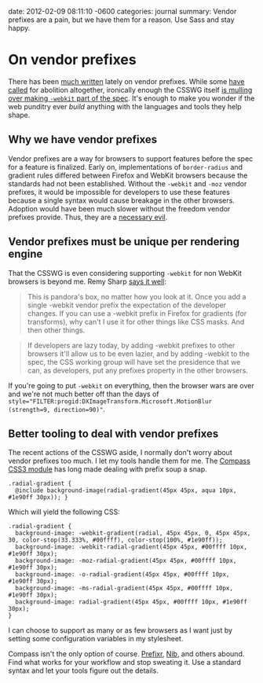 date: 2012-02-09 08:11:10 -0600
categories: journal
summary: Vendor prefixes are a pain, but we have them for a reason. Use Sass and stay happy.

# On vendor prefixes

There has been [much
written](http://remysharp.com/2012/02/09/vendor-prefixes-about-to-go-south/)
lately on vendor prefixes. While some [have
called](http://www.quirksmode.org/blog/archives/2010/03/css_vendor_pref.html)
for abolition altogether, ironically enough the CSSWG itself [is mulling
over making `-webkit` part of the
spec](http://lists.w3.org/Archives/Public/www-style/2012Feb/0313.html).
It's enough to make you wonder if the web punditry ever _build_ anything
with the languages and tools they help shape.

## Why we have vendor prefixes

Vendor prefixes are a way for browsers to support features before the
spec for a feature is finalized. Early on, implementations of `border-radius`
and gradient rules differed between Firefox and WebKit browsers because
the standards had not been established. Without the `-webkit` and `-moz`
vendor prefixes, it would be impossible for developers to use these
features because a single syntax would cause breakage in the other
browsers. Adoption would have been much slower without the freedom
vendor prefixes provide. Thus, they are a [necessary
evil](http://itpastorn.blogspot.com/2010/03/ppk-is-wrong-vendor-prefixes-are.html).

## Vendor prefixes must be unique per rendering engine

That the CSSWG is even considering supporting `-webkit` for non WebKit
browsers is beyond me. Remy Sharp [says it
well](http://remysharp.com/2012/02/09/vendor-prefixes-about-to-go-south/):

> This is pandora's box, no matter how you look at it. Once you add a
> single -webkit vendor prefix the expectation of the developer changes.
> If you can use a -webkit prefix in Firefox for gradients (for
> transforms), why can't I use it for other things like CSS masks. And
> then other things.

> If developers are lazy today, by adding -webkit prefixes to other
> browsers it'll allow us to be even lazier, and by adding -webkit to the
> spec, the CSS working group will have set the presidence that we can, as
> developers, put any prefixes property in the other browsers.

If you're going to put `-webkit` on everything, then the browser wars
are over and we're not much better off than the days of
`style="FILTER:progid:DXImageTransform.Microsoft.MotionBlur
(strength=9, direction=90)"`.

## Better tooling to deal with vendor prefixes

The recent actions of the CSSWG aside, I normally don't worry about
vendor prefixes too much. I let my tools handle them for me. The
[Compass CSS3 module](http://compass-style.org/reference/compass/css3/)
has long made dealing with prefix soup a snap.

    .radial-gradient {
      @include background-image(radial-gradient(45px 45px, aqua 10px, #1e90ff 30px)); }

Which will yield the following CSS:

    .radial-gradient {
      background-image: -webkit-gradient(radial, 45px 45px, 0, 45px 45px, 30, color-stop(33.333%, #00ffff), color-stop(100%, #1e90ff));
      background-image: -webkit-radial-gradient(45px 45px, #00ffff 10px, #1e90ff 30px);
      background-image: -moz-radial-gradient(45px 45px, #00ffff 10px, #1e90ff 30px);
      background-image: -o-radial-gradient(45px 45px, #00ffff 10px, #1e90ff 30px);
      background-image: -ms-radial-gradient(45px 45px, #00ffff 10px, #1e90ff 30px);
      background-image: radial-gradient(45px 45px, #00ffff 10px, #1e90ff 30px);
    }

I can choose to support as many or
as few browsers as I want just by setting some configuration variables
in my stylesheet.

Compass isn't the only option of course. [Prefixr](http://prefixr.com/),
[Nib](http://visionmedia.github.com/nib/), and others abound. Find what
works for your workflow and stop sweating it. Use a standard syntax and
let your tools figure out the details.




